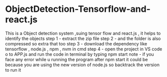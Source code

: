 # ObjectDetection-Tensorflow-and-react.js
This is a Object detection system ,suing tensor flow and react.js , it helps to identify the objects 
step 1 - extract the zip file
step 2 - and the folder is also compressed so extra that too
step 3 - download the dependency like tensorflow , node.js , npm , nvm in cmd 
step 4 - open the project in VS code o to APP.js and run the code in terminal by typing npm start
note - if you face any error while u running the program after npm start it could be because you are using the new version of node.js so backtrack the version to run it
